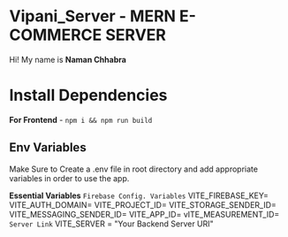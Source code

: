 # Vipani_Server - MERN E-COMMERCE SERVER

Hi! My name is **Naman Chhabra**

# Install Dependencies

**For Frontend** - `npm i && npm run build`

## Env Variables

Make Sure to Create a .env file in root directory and add appropriate variables in order to use the app.

**Essential Variables**
`Firebase Config. Variables`
VITE_FIREBASE_KEY=
VITE_AUTH_DOMAIN=
VITE_PROJECT_ID=
VITE_STORAGE_SENDER_ID=
VITE_MESSAGING_SENDER_ID=
VITE_APP_ID=
vITE_MEASUREMENT_ID=
`Server Link`
VITE_SERVER = "Your Backend Server URI"
